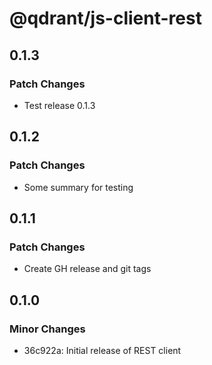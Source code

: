 # @qdrant/js-client-rest

## 0.1.3

### Patch Changes

-   Test release 0.1.3

## 0.1.2

### Patch Changes

-   Some summary for testing

## 0.1.1

### Patch Changes

-   Create GH release and git tags

## 0.1.0

### Minor Changes

-   36c922a: Initial release of REST client
